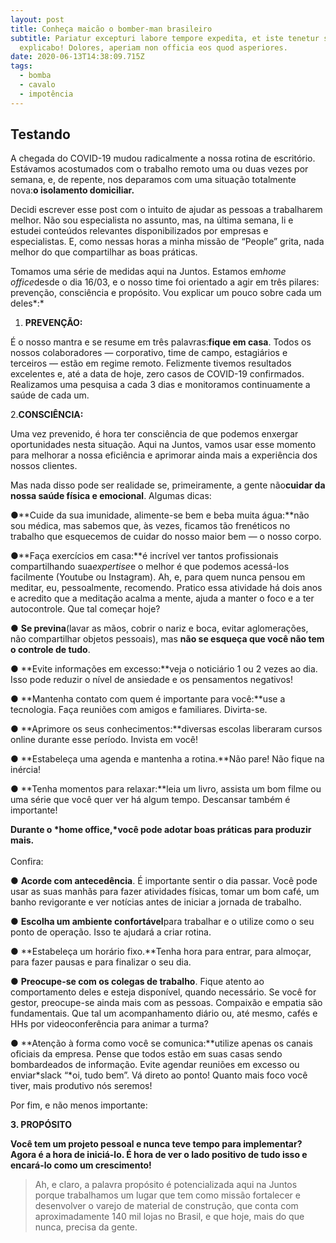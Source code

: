 ```yaml
---
layout: post
title: Conheça maicão o bomber-man brasileiro
subtitle: Pariatur excepturi labore tempore expedita, et iste tenetur suscipit
  explicabo! Dolores, aperiam non officia eos quod asperiores.
date: 2020-06-13T14:38:09.715Z
tags:
  - bomba
  - cavalo
  - impotência
---
```

## Testando

A chegada do COVID-19 mudou radicalmente a nossa rotina de escritório. Estávamos acostumados com o trabalho remoto uma ou duas vezes por semana, e, de repente, nos deparamos com uma situação totalmente nova:**o isolamento domiciliar.**

Decidi escrever esse post com o intuito de ajudar as pessoas a trabalharem melhor. Não sou especialista no assunto, mas, na última semana, li e estudei conteúdos relevantes disponibilizados por empresas e especialistas. E, como nessas horas a minha missão de “People” grita, nada melhor do que compartilhar as boas práticas.

Tomamos uma série de medidas aqui na Juntos. Estamos em*home office*desde o dia 16/03, e o nosso time foi orientado a agir em três pilares: prevenção, consciência e propósito. Vou explicar um pouco sobre cada um deles*:*

1. **PREVENÇÃO:**

É o nosso mantra e se resume em três palavras:**fique em casa**. Todos os nossos colaboradores — corporativo, time de campo, estagiários e terceiros — estão em regime remoto. Felizmente tivemos resultados excelentes e, até a data de hoje, zero casos de COVID-19 confirmados. Realizamos uma pesquisa a cada 3 dias e monitoramos continuamente a saúde de cada um.

2.**CONSCIÊNCIA:**

Uma vez prevenido, é hora ter consciência de que podemos enxergar oportunidades nesta situação. Aqui na Juntos, vamos usar esse momento para melhorar a nossa eficiência e aprimorar ainda mais a experiência dos nossos clientes.

Mas nada disso pode ser realidade se, primeiramente, a gente não**cuidar da nossa saúde física e emocional**. Algumas dicas:

●**Cuide da sua imunidade, alimente-se bem e beba muita água:**não sou médica, mas sabemos que, às vezes, ficamos tão frenéticos no trabalho que esquecemos de cuidar do nosso maior bem — o nosso corpo.

●**Faça exercícios em casa:**é incrível ver tantos profissionais compartilhando sua*expertise*e o melhor é que podemos acessá-los facilmente (Youtube ou Instagram). Ah, e, para quem nunca pensou em meditar, eu, pessoalmente, recomendo. Pratico essa atividade há dois anos e acredito que a meditação acalma a mente, ajuda a manter o foco e a ter autocontrole. Que tal começar hoje?

● **Se previna**(lavar as mãos, cobrir o nariz e boca, evitar aglomerações, não compartilhar objetos pessoais), mas **não se esqueça que você não tem o controle de tudo**.

● **Evite informações em excesso:**veja o noticiário 1 ou 2 vezes ao dia. Isso pode reduzir o nível de ansiedade e os pensamentos negativos!

● **Mantenha contato com quem é importante para você:**use a tecnologia. Faça reuniões com amigos e familiares. Divirta-se.

● **Aprimore os seus conhecimentos:**diversas escolas liberaram cursos online durante esse período. Invista em você!

● **Estabeleça uma agenda e mantenha a rotina.**Não pare! Não fique na inércia!

● **Tenha momentos para relaxar:**leia um livro, assista um bom filme ou uma série que você quer ver há algum tempo. Descansar também é importante!

**Durante o *home office,*você pode adotar boas práticas para produzir mais.**\
\
Confira:

● **Acorde com antecedência**. É importante sentir o dia passar. Você pode usar as suas manhãs para fazer atividades físicas, tomar um bom café, um banho revigorante e ver notícias antes de iniciar a jornada de trabalho.

● **Escolha um ambiente confortável**para trabalhar e o utilize como o seu ponto de operação. Isso te ajudará a criar rotina.

● **Estabeleça um horário fixo.**Tenha hora para entrar, para almoçar, para fazer pausas e para finalizar o seu dia.

● **Preocupe-se com os colegas de trabalho**. Fique atento ao comportamento deles e esteja disponível, quando necessário. Se você for gestor, preocupe-se ainda mais com as pessoas. Compaixão e empatia são fundamentais. Que tal um acompanhamento diário ou, até mesmo, cafés e HHs por videoconferência para animar a turma?

● **Atenção à forma como você se comunica:**utilize apenas os canais oficiais da empresa. Pense que todos estão em suas casas sendo bombardeados de informação. Evite agendar reuniões em excesso ou enviar*slack “*oi, tudo bem”. Vá direto ao ponto! Quanto mais foco você tiver, mais produtivo nós seremos!

Por fim, e não menos importante:

**3. PROPÓSITO**

**Você tem um projeto pessoal e nunca teve tempo para implementar? Agora é a hora de iniciá-lo. É hora de ver o lado positivo de tudo isso e encará-lo como um crescimento!**

> Ah, e claro, a palavra propósito é potencializada aqui na Juntos porque trabalhamos um lugar que tem como missão fortalecer e desenvolver o varejo de material de construção, que conta com aproximadamente 140 mil lojas no Brasil, e que hoje, mais do que nunca, precisa da gente.